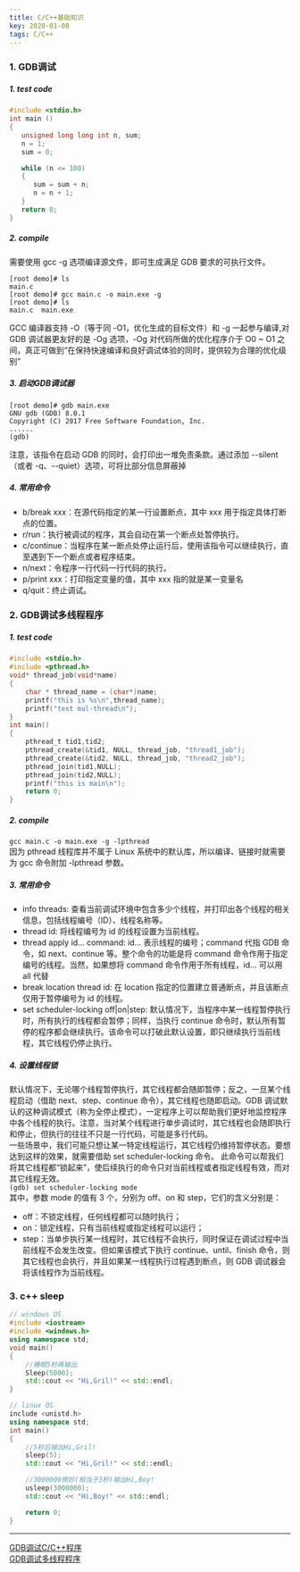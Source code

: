 ```yaml
---
title: C/C++基础知识
key: 2020-01-08
tags: C/C++
---
```


### 1. GDB调试
##### 1. test code
```c
#include <stdio.h>
int main ()
{
   unsigned long long int n, sum;
   n = 1;
   sum = 0;

   while (n <= 100)
   {
      sum = sum + n;
      n = n + 1;
   }
   return 0;
}
```
##### 2. compile
需要使用 gcc -g 选项编译源文件，即可生成满足 GDB 要求的可执行文件。
```shell
[root demo]# ls
main.c
[root demo]# gcc main.c -o main.exe -g
[root demo]# ls
main.c  main.exe
```
GCC 编译器支持 -O（等于同 -O1，优化生成的目标文件）和 -g 一起参与编译,对 GDB 调试器更友好的是 -Og 选项，-Og 对代码所做的优化程序介于 O0 ~ O1 之间，真正可做到“在保持快速编译和良好调试体验的同时，提供较为合理的优化级别”
##### 3. 启动GDB调试器
```shell
[root demo]# gdb main.exe
GNU gdb (GDB) 8.0.1
Copyright (C) 2017 Free Software Foundation, Inc.
......
(gdb) 
```
注意，该指令在启动 GDB 的同时，会打印出一堆免责条款。通过添加 --silent（或者 -q、--quiet）选项，可将比部分信息屏蔽掉
##### 4. 常用命令
- b/break xxx：在源代码指定的某一行设置断点，其中 xxx 用于指定具体打断点的位置。
- r/run：执行被调试的程序，其会自动在第一个断点处暂停执行。
- c/continue：当程序在某一断点处停止运行后，使用该指令可以继续执行，直至遇到下一个断点或者程序结束。
- n/next：令程序一行代码一行代码的执行。
- p/print xxx：打印指定变量的值，其中 xxx 指的就是某一变量名
- q/quit：终止调试。

### 2. GDB调试多线程程序
##### 1. test code
```c
#include <stdio.h>
#include <pthread.h>
void* thread_job(void*name)
{
    char * thread_name = (char*)name;
    printf("this is %s\n",thread_name);
    printf("test mul-thread\n");
}
int main()
{
    pthread_t tid1,tid2;
    pthread_create(&tid1, NULL, thread_job, "thread1_job");
    pthread_create(&tid2, NULL, thread_job, "thread2_job");
    pthread_join(tid1,NULL);
    pthread_join(tid2,NULL);
    printf("this is main\n");
    return 0;
}
```
##### 2. compile
`gcc main.c -o main.exe -g -lpthread`   
因为 pthread 线程库并不属于 Linux 系统中的默认库，所以编译、链接时就需要为 gcc 命令附加 -lpthread 参数。
##### 3. 常用命令
- info threads: 查看当前调试环境中包含多少个线程，并打印出各个线程的相关信息，包括线程编号（ID）、线程名称等。
- thread id: 将线程编号为 id 的线程设置为当前线程。
- thread apply id... command: id... 表示线程的编号；command 代指 GDB 命令，如 next、continue 等。整个命令的功能是将 command 命令作用于指定编号的线程。当然，如果想将 command 命令作用于所有线程，id... 可以用 all 代替
- break location thread id: 在 location 指定的位置建立普通断点，并且该断点仅用于暂停编号为 id 的线程。
- set scheduler-locking off|on|step: 默认情况下，当程序中某一线程暂停执行时，所有执行的线程都会暂停；同样，当执行 continue 命令时，默认所有暂停的程序都会继续执行。该命令可以打破此默认设置，即只继续执行当前线程，其它线程仍停止执行。

##### 4. 设置线程锁
默认情况下，无论哪个线程暂停执行，其它线程都会随即暂停；反之，一旦某个线程启动（借助 next、step、continue 命令），其它线程也随即启动。GDB 调试默认的这种调试模式（称为全停止模式），一定程序上可以帮助我们更好地监控程序中各个线程的执行。注意，当对某个线程进行单步调试时，其它线程也会随即执行和停止，但执行的往往不只是一行代码，可能是多行代码。  
一些场景中，我们可能只想让某一特定线程运行，其它线程仍维持暂停状态。要想达到这样的效果，就需要借助 set scheduler-locking 命令。 此命令可以帮我们将其它线程都“锁起来”，使后续执行的命令只对当前线程或者指定线程有效，而对其它线程无效。   
`(gdb) set scheduler-locking mode`   
其中，参数 mode 的值有 3 个，分别为 off、on 和 step，它们的含义分别是：
- off：不锁定线程，任何线程都可以随时执行；
- on：锁定线程，只有当前线程或指定线程可以运行；
- step：当单步执行某一线程时，其它线程不会执行，同时保证在调试过程中当前线程不会发生改变。但如果该模式下执行 continue、until、finish 命令，则其它线程也会执行，并且如果某一线程执行过程遇到断点，则 GDB 调试器会将该线程作为当前线程。
  
### 3. c++ sleep
```c++
// windows OS
#include <iostream>
#include <windows.h>
using namespace std;
void main()
{
    //睡眠5秒再输出
    Sleep(5000);
    std::cout << "Hi,Gril!" << std::endl;
}

// linux OS
include <unistd.h>
using namespace std;
int main()
{
	//5秒后输出Hi,Gril!
	sleep(5);
	std::cout << "Hi,Gril!" << std::endl;

	//3000000微妙(相当于3秒)输出Hi,Boy!
	usleep(3000000);
	std::cout << "Hi,Boy!" << std::endl;

	return 0;
}
```
 
----

[GDB调试C/C++程序](http://c.biancheng.net/view/8153.html)  
[GDB调试多线程程序](http://c.biancheng.net/view/8261.html)   

